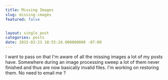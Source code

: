 ```yaml
---
title: Missing Images
slug: missing-images
featured: false


layout: single_post
categories: posts
date: 2015-03-23 18:55:24.000000000 -07:00
---
```


I want to pass on that I'm aware of all the missing images a lot of my posts have. Somewhere during an image processing sweep a lot of them never finished and thus are now basically invalid files. I'm working on restoring them. No need to email me ?

